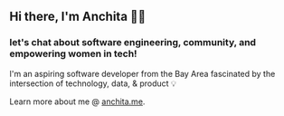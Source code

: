 ## Hi there, I'm Anchita 👋🏼 

### let's chat about software engineering, community, and empowering women in tech!

I'm an aspiring software developer from the Bay Area fascinated by the intersection of technology, data, & product 💡


Learn more about me @ [anchita.me](http://anchita.me). 

<!--
**anchitab/anchitab** is a ✨ _special_ ✨ repository because its `README.md` (this file) appears on your GitHub profile.

Here are some ideas to get you started:

- 🔭 I’m currently working on ...
- 🌱 I’m currently learning ...
- 👯 I’m looking to collaborate on ...
- 🤔 I’m looking for help with ...
- 💬 Ask me about ...
- 📫 How to reach me: ...
- 😄 Pronouns: ...
- ⚡ Fun fact: ...
-->
